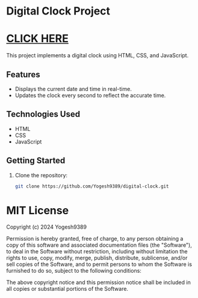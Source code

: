 # Digital Clock Project
# <a href="https://yogesh9389.github.io/Digital_Clock_JS/">CLICK HERE</a>
This project implements a digital clock using HTML, CSS, and JavaScript.

## Features

- Displays the current date and time in real-time.
- Updates the clock every second to reflect the accurate time.

## Technologies Used

- HTML
- CSS
- JavaScript

## Getting Started

1. Clone the repository:

   ```bash
   git clone https://github.com/Yogesh9389/digital-clock.git
   
# MIT License

Copyright (c) 2024 Yogesh9389

Permission is hereby granted, free of charge, to any person obtaining a copy
of this software and associated documentation files (the "Software"), to deal
in the Software without restriction, including without limitation the rights
to use, copy, modify, merge, publish, distribute, sublicense, and/or sell
copies of the Software, and to permit persons to whom the Software is
furnished to do so, subject to the following conditions:

The above copyright notice and this permission notice shall be included in all
copies or substantial portions of the Software.




